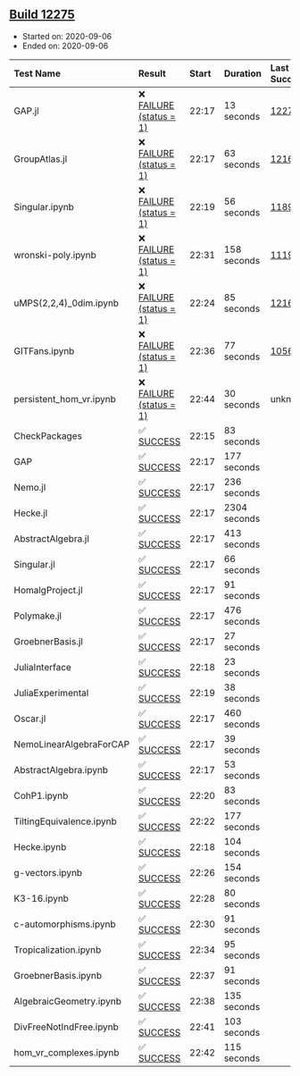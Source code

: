 ## [Build 12275](https://oscarci.mathematik.uni-kl.de/job/oscar/12275/)

* Started on: 2020-09-06
* Ended on: 2020-09-06

| Test Name    | Result | Start | Duration | Last Success | First Failure |
|:-------------|:-------|:------|:---------|:-------------|:--------------|
| GAP.jl | ❌ [FAILURE (status = 1)](https://oscarci.mathematik.uni-kl.de/job/oscar/12275/artifact/logs/build-12275/GAP.jl.log) | 22:17 | 13 seconds | [12274](https://oscarci.mathematik.uni-kl.de/job/oscar/12274/) | [12275](https://oscarci.mathematik.uni-kl.de/job/oscar/12275/) |
| GroupAtlas.jl | ❌ [FAILURE (status = 1)](https://oscarci.mathematik.uni-kl.de/job/oscar/12275/artifact/logs/build-12275/GroupAtlas.jl.log) | 22:17 | 63 seconds | [12167](https://oscarci.mathematik.uni-kl.de/job/oscar/12167/) | [12168](https://oscarci.mathematik.uni-kl.de/job/oscar/12168/) |
| Singular.ipynb | ❌ [FAILURE (status = 1)](https://oscarci.mathematik.uni-kl.de/job/oscar/12275/artifact/logs/build-12275/Singular.ipynb.log) | 22:19 | 56 seconds | [11893](https://oscarci.mathematik.uni-kl.de/job/oscar/11893/) | [11894](https://oscarci.mathematik.uni-kl.de/job/oscar/11894/) |
| wronski-poly.ipynb | ❌ [FAILURE (status = 1)](https://oscarci.mathematik.uni-kl.de/job/oscar/12275/artifact/logs/build-12275/wronski-poly.ipynb.log) | 22:31 | 158 seconds | [11192](https://oscarci.mathematik.uni-kl.de/job/oscar/11192/) | [11193](https://oscarci.mathematik.uni-kl.de/job/oscar/11193/) |
| uMPS(2,2,4)_0dim.ipynb | ❌ [FAILURE (status = 1)](https://oscarci.mathematik.uni-kl.de/job/oscar/12275/artifact/logs/build-12275/uMPS-2-2-4-_0dim.ipynb.log) | 22:24 | 85 seconds | [12167](https://oscarci.mathematik.uni-kl.de/job/oscar/12167/) | [12168](https://oscarci.mathematik.uni-kl.de/job/oscar/12168/) |
| GITFans.ipynb | ❌ [FAILURE (status = 1)](https://oscarci.mathematik.uni-kl.de/job/oscar/12275/artifact/logs/build-12275/GITFans.ipynb.log) | 22:36 | 77 seconds | [10566](https://oscarci.mathematik.uni-kl.de/job/oscar/10566/) | [10567](https://oscarci.mathematik.uni-kl.de/job/oscar/10567/) |
| persistent_hom_vr.ipynb | ❌ [FAILURE (status = 1)](https://oscarci.mathematik.uni-kl.de/job/oscar/12275/artifact/logs/build-12275/persistent_hom_vr.ipynb.log) | 22:44 | 30 seconds | unknown | unknown |
| CheckPackages | ✅ [SUCCESS](https://oscarci.mathematik.uni-kl.de/job/oscar/12275/artifact/logs/build-12275/CheckPackages.log) | 22:15 | 83 seconds |  |  |
| GAP | ✅ [SUCCESS](https://oscarci.mathematik.uni-kl.de/job/oscar/12275/artifact/logs/build-12275/GAP.log) | 22:17 | 177 seconds |  |  |
| Nemo.jl | ✅ [SUCCESS](https://oscarci.mathematik.uni-kl.de/job/oscar/12275/artifact/logs/build-12275/Nemo.jl.log) | 22:17 | 236 seconds |  |  |
| Hecke.jl | ✅ [SUCCESS](https://oscarci.mathematik.uni-kl.de/job/oscar/12275/artifact/logs/build-12275/Hecke.jl.log) | 22:17 | 2304 seconds |  |  |
| AbstractAlgebra.jl | ✅ [SUCCESS](https://oscarci.mathematik.uni-kl.de/job/oscar/12275/artifact/logs/build-12275/AbstractAlgebra.jl.log) | 22:17 | 413 seconds |  |  |
| Singular.jl | ✅ [SUCCESS](https://oscarci.mathematik.uni-kl.de/job/oscar/12275/artifact/logs/build-12275/Singular.jl.log) | 22:17 | 66 seconds |  |  |
| HomalgProject.jl | ✅ [SUCCESS](https://oscarci.mathematik.uni-kl.de/job/oscar/12275/artifact/logs/build-12275/HomalgProject.jl.log) | 22:17 | 91 seconds |  |  |
| Polymake.jl | ✅ [SUCCESS](https://oscarci.mathematik.uni-kl.de/job/oscar/12275/artifact/logs/build-12275/Polymake.jl.log) | 22:17 | 476 seconds |  |  |
| GroebnerBasis.jl | ✅ [SUCCESS](https://oscarci.mathematik.uni-kl.de/job/oscar/12275/artifact/logs/build-12275/GroebnerBasis.jl.log) | 22:17 | 27 seconds |  |  |
| JuliaInterface | ✅ [SUCCESS](https://oscarci.mathematik.uni-kl.de/job/oscar/12275/artifact/logs/build-12275/JuliaInterface.log) | 22:18 | 23 seconds |  |  |
| JuliaExperimental | ✅ [SUCCESS](https://oscarci.mathematik.uni-kl.de/job/oscar/12275/artifact/logs/build-12275/JuliaExperimental.log) | 22:19 | 38 seconds |  |  |
| Oscar.jl | ✅ [SUCCESS](https://oscarci.mathematik.uni-kl.de/job/oscar/12275/artifact/logs/build-12275/Oscar.jl.log) | 22:17 | 460 seconds |  |  |
| NemoLinearAlgebraForCAP | ✅ [SUCCESS](https://oscarci.mathematik.uni-kl.de/job/oscar/12275/artifact/logs/build-12275/NemoLinearAlgebraForCAP.log) | 22:17 | 39 seconds |  |  |
| AbstractAlgebra.ipynb | ✅ [SUCCESS](https://oscarci.mathematik.uni-kl.de/job/oscar/12275/artifact/logs/build-12275/AbstractAlgebra.ipynb.log) | 22:17 | 53 seconds |  |  |
| CohP1.ipynb | ✅ [SUCCESS](https://oscarci.mathematik.uni-kl.de/job/oscar/12275/artifact/logs/build-12275/CohP1.ipynb.log) | 22:20 | 83 seconds |  |  |
| TiltingEquivalence.ipynb | ✅ [SUCCESS](https://oscarci.mathematik.uni-kl.de/job/oscar/12275/artifact/logs/build-12275/TiltingEquivalence.ipynb.log) | 22:22 | 177 seconds |  |  |
| Hecke.ipynb | ✅ [SUCCESS](https://oscarci.mathematik.uni-kl.de/job/oscar/12275/artifact/logs/build-12275/Hecke.ipynb.log) | 22:18 | 104 seconds |  |  |
| g-vectors.ipynb | ✅ [SUCCESS](https://oscarci.mathematik.uni-kl.de/job/oscar/12275/artifact/logs/build-12275/g-vectors.ipynb.log) | 22:26 | 154 seconds |  |  |
| K3-16.ipynb | ✅ [SUCCESS](https://oscarci.mathematik.uni-kl.de/job/oscar/12275/artifact/logs/build-12275/K3-16.ipynb.log) | 22:28 | 80 seconds |  |  |
| c-automorphisms.ipynb | ✅ [SUCCESS](https://oscarci.mathematik.uni-kl.de/job/oscar/12275/artifact/logs/build-12275/c-automorphisms.ipynb.log) | 22:30 | 91 seconds |  |  |
| Tropicalization.ipynb | ✅ [SUCCESS](https://oscarci.mathematik.uni-kl.de/job/oscar/12275/artifact/logs/build-12275/Tropicalization.ipynb.log) | 22:34 | 95 seconds |  |  |
| GroebnerBasis.ipynb | ✅ [SUCCESS](https://oscarci.mathematik.uni-kl.de/job/oscar/12275/artifact/logs/build-12275/GroebnerBasis.ipynb.log) | 22:37 | 91 seconds |  |  |
| AlgebraicGeometry.ipynb | ✅ [SUCCESS](https://oscarci.mathematik.uni-kl.de/job/oscar/12275/artifact/logs/build-12275/AlgebraicGeometry.ipynb.log) | 22:38 | 135 seconds |  |  |
| DivFreeNotIndFree.ipynb | ✅ [SUCCESS](https://oscarci.mathematik.uni-kl.de/job/oscar/12275/artifact/logs/build-12275/DivFreeNotIndFree.ipynb.log) | 22:41 | 103 seconds |  |  |
| hom_vr_complexes.ipynb | ✅ [SUCCESS](https://oscarci.mathematik.uni-kl.de/job/oscar/12275/artifact/logs/build-12275/hom_vr_complexes.ipynb.log) | 22:42 | 115 seconds |  |  |
